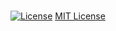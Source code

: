 # 
  [![License](https://img.shields.io/badge/License-MIT-yellow.svg)](https://opensource.org/licenses/MIT) 
  [MIT License](LICENSE.md)
  
  
  
  
  
  
  